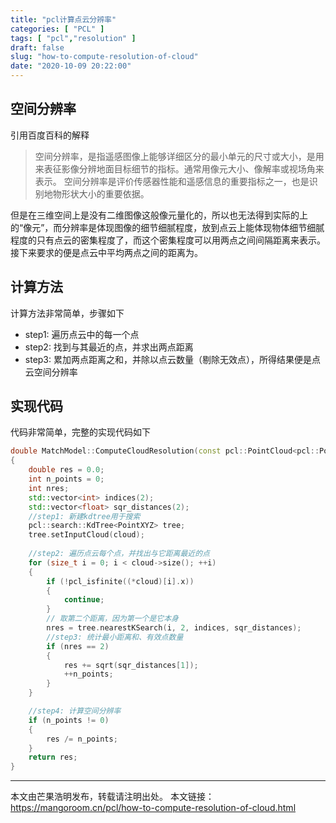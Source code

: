 ```yaml
---
title: "pcl计算点云分辨率"
categories: [ "PCL" ]
tags: [ "pcl","resolution" ]
draft: false
slug: "how-to-compute-resolution-of-cloud"
date: "2020-10-09 20:22:00"
---
```


## 空间分辨率

引用百度百科的解释

> 空间分辨率，是指遥感图像上能够详细区分的最小单元的尺寸或大小，是用来表征影像分辨地面目标细节的指标。通常用像元大小、像解率或视场角来表示。
空间分辨率是评价传感器性能和遥感信息的重要指标之一，也是识别地物形状大小的重要依据。

但是在三维空间上是没有二维图像这般像元量化的，所以也无法得到实际的上的“像元”，而分辨率是体现图像的细节细腻程度，放到点云上能体现物体细节细腻程度的只有点云的密集程度了，而这个密集程度可以用两点之间间隔距离来表示。接下来要求的便是点云中平均两点之间的距离为。

## 计算方法

计算方法非常简单，步骤如下

-  step1: 遍历点云中的每一个点
-  step2: 找到与其最近的点，并求出两点距离
-  step3: 累加两点距离之和，并除以点云数量（剔除无效点），所得结果便是点云空间分辨率

## 实现代码

代码非常简单，完整的实现代码如下

```cpp
double MatchModel::ComputeCloudResolution(const pcl::PointCloud<pcl::PointXYZ>::ConstPtr& cloud)
{
    double res = 0.0;
    int n_points = 0;
    int nres;
    std::vector<int> indices(2);
    std::vector<float> sqr_distances(2);
    //step1: 新建kdtree用于搜索
    pcl::search::KdTree<PointXYZ> tree;
    tree.setInputCloud(cloud);
    
    //step2: 遍历点云每个点，并找出与它距离最近的点
    for (size_t i = 0; i < cloud->size(); ++i)
    {
        if (!pcl_isfinite((*cloud)[i].x))
        {
            continue;
        }
        // 取第二个距离，因为第一个是它本身
        nres = tree.nearestKSearch(i, 2, indices, sqr_distances);
        //step3: 统计最小距离和、有效点数量
        if (nres == 2)
        {
            res += sqrt(sqr_distances[1]);
            ++n_points;
        }
    }

    //step4: 计算空间分辨率
    if (n_points != 0)
    {
        res /= n_points;
    }
    return res;
}
```

------------

本文由芒果浩明发布，转载请注明出处。
本文链接：https://mangoroom.cn/pcl/how-to-compute-resolution-of-cloud.html